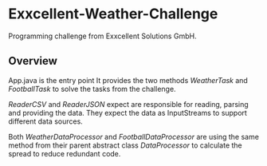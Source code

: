 # Exxcellent-Weather-Challenge
Programming challenge from Exxcellent Solutions GmbH.


## Overview

App.java is the entry point 
It provides the two methods _WeatherTask_ and _FootballTask_ to solve the tasks from the challenge.


_ReaderCSV_ and _ReaderJSON_ expect are responsible for reading, parsing and providing the data. 
They expect the data as InputStreams to support different data sources.


Both _WeatherDataProcessor_ and _FootballDataProcessor_ are using the same method from their parent abstract class _DataProcessor_ to calculate the spread to reduce redundant code.
